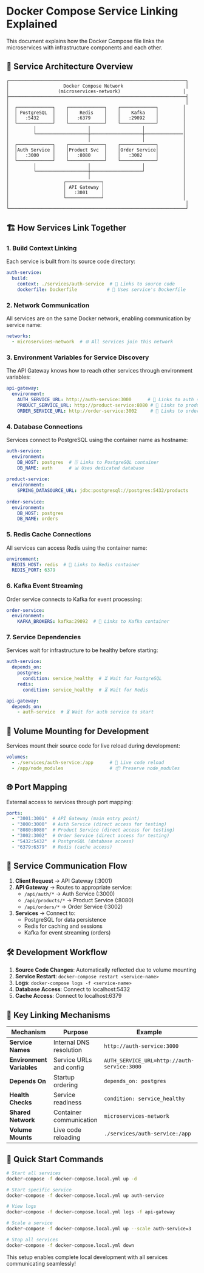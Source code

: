 # Docker Compose Service Linking Explained

This document explains how the Docker Compose file links the microservices with infrastructure components and each other.

## 🔗 Service Architecture Overview

```
┌─────────────────────────────────────────────────────────────────┐
│                    Docker Compose Network                       │
│                  (microservices-network)                       │
├─────────────────────────────────────────────────────────────────┤
│                                                                 │
│  ┌─────────────┐    ┌─────────────┐    ┌─────────────┐         │
│  │ PostgreSQL  │    │    Redis    │    │    Kafka    │         │
│  │   :5432     │    │   :6379     │    │   :29092    │         │
│  └─────────────┘    └─────────────┘    └─────────────┘         │
│         │                   │                   │              │
│         └───────────────────┼───────────────────┼──────────────│
│                             │                   │              │
│  ┌─────────────┐    ┌─────────────┐    ┌─────────────┐         │
│  │Auth Service │    │Product Svc  │    │Order Service│         │
│  │   :3000     │    │   :8080     │    │   :3002     │         │
│  └─────────────┘    └─────────────┘    └─────────────┘         │
│         │                   │                   │              │
│         └───────────────────┼───────────────────┘              │
│                             │                                  │
│                    ┌─────────────┐                             │
│                    │ API Gateway │                             │
│                    │   :3001     │                             │
│                    └─────────────┘                             │
│                                                                 │
└─────────────────────────────────────────────────────────────────┘
```

## 🏗️ How Services Link Together

### 1. **Build Context Linking**
Each service is built from its source code directory:

```yaml
auth-service:
  build:
    context: ./services/auth-service  # 📁 Links to source code
    dockerfile: Dockerfile           # 🐳 Uses service's Dockerfile
```

### 2. **Network Communication**
All services are on the same Docker network, enabling communication by service name:

```yaml
networks:
  - microservices-network  # 🌐 All services join this network
```

### 3. **Environment Variables for Service Discovery**
The API Gateway knows how to reach other services through environment variables:

```yaml
api-gateway:
  environment:
    AUTH_SERVICE_URL: http://auth-service:3000      # 🔗 Links to auth service
    PRODUCT_SERVICE_URL: http://product-service:8080 # 🔗 Links to product service
    ORDER_SERVICE_URL: http://order-service:3002     # 🔗 Links to order service
```

### 4. **Database Connections**
Services connect to PostgreSQL using the container name as hostname:

```yaml
auth-service:
  environment:
    DB_HOST: postgres  # 🗄️ Links to PostgreSQL container
    DB_NAME: auth      # 📊 Uses dedicated database
    
product-service:
  environment:
    SPRING_DATASOURCE_URL: jdbc:postgresql://postgres:5432/products
    
order-service:
  environment:
    DB_HOST: postgres
    DB_NAME: orders
```

### 5. **Redis Cache Connections**
All services can access Redis using the container name:

```yaml
environment:
  REDIS_HOST: redis  # 🔴 Links to Redis container
  REDIS_PORT: 6379
```

### 6. **Kafka Event Streaming**
Order service connects to Kafka for event processing:

```yaml
order-service:
  environment:
    KAFKA_BROKERS: kafka:29092  # 📨 Links to Kafka container
```

### 7. **Service Dependencies**
Services wait for infrastructure to be healthy before starting:

```yaml
auth-service:
  depends_on:
    postgres:
      condition: service_healthy  # ⏳ Wait for PostgreSQL
    redis:
      condition: service_healthy  # ⏳ Wait for Redis

api-gateway:
  depends_on:
    - auth-service  # ⏳ Wait for auth service to start
```

## 📂 Volume Mounting for Development

Services mount their source code for live reload during development:

```yaml
volumes:
  - ./services/auth-service:/app      # 🔄 Live code reload
  - /app/node_modules                 # 📦 Preserve node_modules
```

## 🌐 Port Mapping

External access to services through port mapping:

```yaml
ports:
  - "3001:3001"  # API Gateway (main entry point)
  - "3000:3000"  # Auth Service (direct access for testing)
  - "8080:8080"  # Product Service (direct access for testing)
  - "3002:3002"  # Order Service (direct access for testing)
  - "5432:5432"  # PostgreSQL (database access)
  - "6379:6379"  # Redis (cache access)
```

## 🔄 Service Communication Flow

1. **Client Request** → API Gateway (:3001)
2. **API Gateway** → Routes to appropriate service:
   - `/api/auth/*` → Auth Service (:3000)
   - `/api/products/*` → Product Service (:8080)
   - `/api/orders/*` → Order Service (:3002)
3. **Services** → Connect to:
   - PostgreSQL for data persistence
   - Redis for caching and sessions
   - Kafka for event streaming (orders)

## 🛠️ Development Workflow

1. **Source Code Changes**: Automatically reflected due to volume mounting
2. **Service Restart**: `docker-compose restart <service-name>`
3. **Logs**: `docker-compose logs -f <service-name>`
4. **Database Access**: Connect to localhost:5432
5. **Cache Access**: Connect to localhost:6379

## 🔧 Key Linking Mechanisms

| Mechanism | Purpose | Example |
|-----------|---------|---------|
| **Service Names** | Internal DNS resolution | `http://auth-service:3000` |
| **Environment Variables** | Service URLs and config | `AUTH_SERVICE_URL=http://auth-service:3000` |
| **Depends On** | Startup ordering | `depends_on: postgres` |
| **Health Checks** | Service readiness | `condition: service_healthy` |
| **Shared Network** | Container communication | `microservices-network` |
| **Volume Mounts** | Live code reloading | `./services/auth-service:/app` |

## 🚀 Quick Start Commands

```bash
# Start all services
docker-compose -f docker-compose.local.yml up -d

# Start specific service
docker-compose -f docker-compose.local.yml up auth-service

# View logs
docker-compose -f docker-compose.local.yml logs -f api-gateway

# Scale a service
docker-compose -f docker-compose.local.yml up --scale auth-service=3

# Stop all services
docker-compose -f docker-compose.local.yml down
```

This setup enables complete local development with all services communicating seamlessly!
